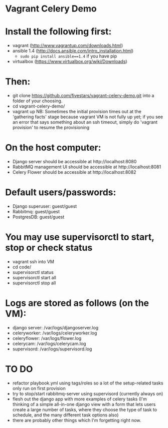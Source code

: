 Vagrant Celery Demo
=========

Install the following first:
===
 - vagrant (http://www.vagrantup.com/downloads.html)
 - ansible 1.4 (http://docs.ansible.com/intro_installation.html)  
   - `sudo pip install ansible==1.4` if you have pip
 - virtualbox (https://www.virtualbox.org/wiki/Downloads)

Then:
===
 - git clone https://github.com/fivestars/vagrant-celery-demo.git into a folder of your choosing.
 - cd vagrant-celery-demo/
 - vagrant up
NB: Sometimes the initial provision times out at the 'gathering facts' stage because vagrant VM is not fully up yet; if you see an error that says something about an ssh timeout, simply do 'vagrant provision' to resume the provisioning

On the host computer:
===
 - Django server should be accessible at http://localhost:8080
 - RabbitMQ management UI should be accessible at http://localhost:8081
 - Celery Flower should be accessible at http://localhost:8082

Default users/passwords:
===
 - Django superuser: guest/guest
 - Rabbitmq: guest/guest
 - PostgresDB: guest/guest

You may use supervisorctl to start, stop or check status
===
 - vagrant ssh into VM
 - cd code/
 - supervisorctl status
 - supervisorctl start all
 - supervisorctl stop all

Logs are stored as follows (on the VM):
===
 - django server: /var/logs/djangoserver.log
 - celeryworker: /var/logs/celeryworker.log
 - celeryflower: /var/logs/flower.log
 - celerycam: /var/logs/celerycam.log
 - supervisord: /var/logs/supervisord.log

TO DO
=====
 - refactor playbook.yml using tags/roles so a lot of the setup-related tasks only run on first provision
 - try to stop/start rabbitmq-server using supervisord (currently always on)
 - flesh out the django app with more examples of celery tasks (I'm thinking of a simple all-in-one django view with a form that lets users create a large number of tasks, where they choose the type of task to schedule, and the many different task options also)
 - there are probably other things which I'm forgetting right now.
